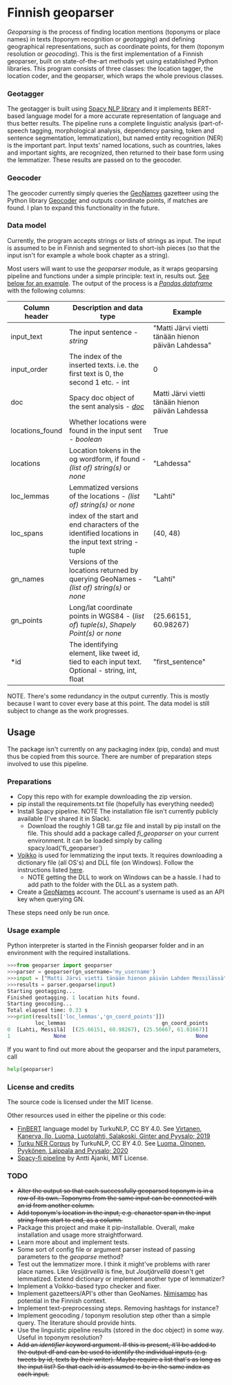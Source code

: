 # Finnish geoparser
_Geoparsing_ is the process of finding location mentions (toponyms or place names) in texts (toponym recognition or _geotagging_) and defining geographical representations, such as coordinate points, for them (toponym resolution or _geocoding_). This is the first implementation of a Finnish geoparser, built on state-of-the-art methods yet using established Python libraries. This program consists of three classes: the location tagger, the location coder, and the geoparser, which wraps the whole previous classes.

### Geotagger
The geotagger is built using [Spacy NLP library](https://spacy.io/) and it implements BERT-based language model for a more accurate representation of language and thus better results. The pipeline runs a complete linguistic analysis (part-of-speech tagging, morphological analysis, dependency parsing, token and sentence segmentation, lemmatization), but named entity recognition (NER) is the important part. Input texts' named locations, such as countries, lakes and important sights, are recognized, then returned to their base form using the lemmatizer. These results are passed on to the geocoder.

### Geocoder
The geocoder currently simply queries the [GeoNames](https://www.geonames.org/) gazetteer using the Python library [Geocoder](https://geocoder.readthedocs.io/) and outputs coordinate points, if matches are found. I plan to expand this functionality in the future.

### Data model
Currently, the program accepts strings or lists of strings as input. The input is assumed to be in Finnish and segmented to short-ish pieces (so that the input isn't for example a whole book chapter as a string). 

Most users will want to use the _geoparser_ module, as it wraps geoparsing pipeline and functions under a simple principle: text in, results out. [See below for an example](#usage-example). The output of the process is a [_Pandas dataframe_](https://pandas.pydata.org/pandas-docs/stable/reference/api/pandas.DataFrame.html) with the following columns:

| Column header | Description and data type | Example |
| --- | --- | --- |
| input_text | The input sentence - *string* | "Matti Järvi vietti tänään hienon päivän Lahdessa" |
| input_order | The index of the inserted texts. i.e. the first text is 0, the second 1 etc. - int | 0 |
| doc | Spacy doc object of the sent analysis - [*doc*](https://spacy.io/api/doc) | Matti Järvi vietti tänään hienon päivän Lahdessa |
| locations_found | Whether locations were found in the input sent - *boolean* | True |
| locations | Location tokens in the og wordform, if found - *(list of) string(s)* or *none* | "Lahdessa" |
| loc_lemmas | Lemmatized versions of the locations - *(list of) string(s)* or *none* | "Lahti" |
| loc_spans | index of the start and end characters of the identified locations in the input text string - tuple | (40, 48) |
| gn_names | Versions of the locations returned by querying GeoNames - *(list of) string(s)* or *none* | "Lahti" |
| gn_points | Long/lat coordinate points in WGS84 - (*list of*) *tuple(s)*, *Shapely Point(s)* or *none* | (25.66151, 60.98267) |
| *id |The identifying element, like tweet id, tied to each input text. Optional - string, int, float | "first_sentence" |


NOTE. There's some redundancy in the output currently. This is mostly because I want to cover every base at this point. The data model is still subject to change as the work progresses.

## Usage
The package isn't currently on any packaging index (pip, conda) and must thus be copied from this source. There are number of preparation steps involved to use this pipeline.
### Preparations
 - Copy this repo with for example downloading the zip version. 
 - pip install the requirements.txt file (hopefully has everything needed)
 - Install Spacy pipeline. NOTE The installation file isn't currently publicly available (I've shared it in Slack).
   - Download the roughly 1 GB tar.gz file and install by pip install on the file. This should add a package called _fi\_geoparser_ on your current environment. It can be loaded simply by calling spacy.load('fi_geoparser')
 - [Voikko](https://voikko.puimula.org/) is used for lemmatizing the input texts. It requires downloading a dictionary file (all OS's) and DLL file (on Windows). Follow the instructions listed [here](https://voikko.puimula.org/python.html).
   - NOTE getting the DLL to work on Windows can be a hassle. I had to add path to the folder with the DLL as a system path.
 - Create a [GeoNames](https://www.geonames.org/) account. The account's username is used as an API key when querying GN.

These steps need only be run once.
### Usage example
Python interpreter is started in the Finnish geoparser folder and in an environment with the required installations.

```python
>>>from geoparser import geoparser
>>>parser = geoparser(gn_username='my_username')
>>>input = ["Matti Järvi vietti tänään hienon päivän Lahden Messilässä", "Olympialaisten avajaiset tekstitettiin suomen kielelle"]
>>>results = parser.geoparse(input)
Starting geotagging...
Finished geotagging. 1 location hits found.
Starting geocoding...
Total elapsed time: 0.33 s
>>>print(results[['loc_lemmas','gn_coord_points']])
         loc_lemmas                               gn_coord_points
0  [Lahti, Messilä]  [(25.66151, 60.98267), (25.56667, 61.01667)]
1              None                                          None
```
If you want to find out more about the geoparser and the input parameters, call
```python
help(geoparser)
```

### License and credits
The source code is licensed under the MIT license.


Other resources used in either the pipeline or this code:
 - [FinBERT](https://turkunlp.org/finnish_nlp.html#finbert) language model by TurkuNLP, CC BY 4.0. See [Virtanen, Kanerva, Ilo, Luoma, Luotolahti, Salakoski, Ginter and Pyysalo; 2019](https://arxiv.org/pdf/1912.07076.pdf)
 - [Turku NER Corpus](https://github.com/TurkuNLP/turku-ner-corpus) by TurkuNLP, CC BY 4.0. See [Luoma, Oinonen, Pyykönen, Laippala and Pyysalo; 2020](https://www.aclweb.org/anthology/2020.lrec-1.567.pdf)
 - [Spacy-fi pipeline](https://github.com/aajanki/spacy-fi) by Antti Ajanki, MIT License.

### TODO
 - ~~Alter the output so that each successfully geoparsed toponym is in a row of its own. Toponyms from the same input can be connected with an id from another column.~~
 - ~~Add toponym's location in the input, e.g. character span in the input string from start to end, as a column.~~
 - Package this project and make it pip-installable. Overall, make installation and usage more straightforward.
 - Learn more about and implement tests.
 - Some sort of config file or argument parser instead of passing parameters to the _geoparse_ method?
 - Test out the lemmatizer more. I think it might've problems with rarer place names. Like _Vesijärvellä_ is fine, but _Joutjärvellä_ doesn't get lemmatized. Extend dictionary or implement another type of lemmatizer?
 - Implement a Voikko-based typo checker and fixer.
 - Implement gazetteers/API's other than GeoNames. [Nimisampo](https://nimisampo.fi/fi/app) has potential in the Finnish context.
 - Implement text-preprocessing steps. Removing hashtags for instance?
 - Implement geocoding / toponym resolution step other than a simple query. The literature should provide hints.
 - Use the linguistic pipeline results (stored in the doc object) in some way. Useful in toponym resolution?
 - ~~Add an _identifier_ keyword argument. If this is present, it'll be added to the output df and can be used to identify the individual inputs (e.g. tweets by id, texts by their writer). Maybe require a list that's as long as the input list? So that each id is assumed to be in the same index as each input.~~
